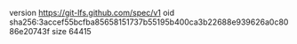 version https://git-lfs.github.com/spec/v1
oid sha256:3accef55bcfba85658151737b55195b400ca3b22688e939626a0c8086e20743f
size 64415
